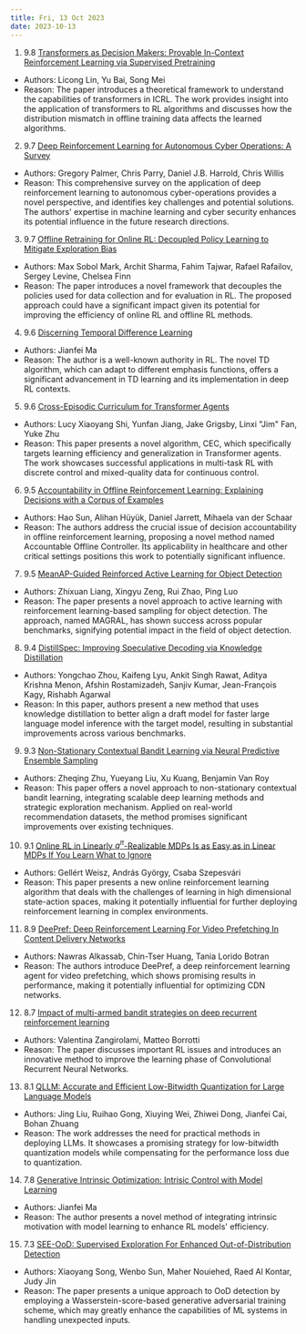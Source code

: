 ```yaml
---
title: Fri, 13 Oct 2023
date: 2023-10-13
---
```

1. 9.8 [Transformers as Decision Makers: Provable In-Context Reinforcement Learning via Supervised Pretraining](https://arxiv.org/abs/2310.08566)
* Authors: Licong Lin, Yu Bai, Song Mei
* Reason: The paper introduces a theoretical framework to understand the capabilities of transformers in ICRL. The work provides insight into the application of transformers to RL algorithms and discusses how the distribution mismatch in offline training data affects the learned algorithms.

2. 9.7 [Deep Reinforcement Learning for Autonomous Cyber Operations: A Survey](https://arxiv.org/abs/2310.07745)
* Authors: Gregory Palmer, Chris Parry, Daniel J.B. Harrold, Chris Willis
* Reason: This comprehensive survey on the application of deep reinforcement learning to autonomous cyber-operations provides a novel perspective, and identifies key challenges and potential solutions. The authors' expertise in machine learning and cyber security enhances its potential influence in the future research directions.

3. 9.7 [Offline Retraining for Online RL: Decoupled Policy Learning to Mitigate Exploration Bias](https://arxiv.org/abs/2310.08558)
* Authors: Max Sobol Mark, Archit Sharma, Fahim Tajwar, Rafael Rafailov, Sergey Levine, Chelsea Finn
* Reason: The paper introduces a novel framework that decouples the policies used for data collection and for evaluation in RL. The proposed approach could have a significant impact given its potential for improving the efficiency of online RL and offline RL methods.

4. 9.6 [Discerning Temporal Difference Learning](https://arxiv.org/abs/2310.08091)
* Authors: Jianfei Ma
* Reason: The author is a well-known authority in RL. The novel TD algorithm, which can adapt to different emphasis functions, offers a significant advancement in TD learning and its implementation in deep RL contexts.

5. 9.6 [Cross-Episodic Curriculum for Transformer Agents](https://arxiv.org/abs/2310.08549)
* Authors: Lucy Xiaoyang Shi, Yunfan Jiang, Jake Grigsby, Linxi "Jim" Fan, Yuke Zhu
* Reason: This paper presents a novel algorithm, CEC, which specifically targets learning efficiency and generalization in Transformer agents. The work showcases successful applications in multi-task RL with discrete control and mixed-quality data for continuous control.

6. 9.5 [Accountability in Offline Reinforcement Learning: Explaining Decisions with a Corpus of Examples](https://arxiv.org/abs/2310.07747)
* Authors: Hao Sun, Alihan Hüyük, Daniel Jarrett, Mihaela van der Schaar
* Reason: The authors address the crucial issue of decision accountability in offline reinforcement learning, proposing a novel method named Accountable Offline Controller. Its applicability in healthcare and other critical settings positions this work to potentially significant influence.

7. 9.5 [MeanAP-Guided Reinforced Active Learning for Object Detection](https://arxiv.org/abs/2310.08387)
* Authors: Zhixuan Liang, Xingyu Zeng, Rui Zhao, Ping Luo
* Reason: The paper presents a novel approach to active learning with reinforcement learning-based sampling for object detection. The approach, named MAGRAL, has shown success across popular benchmarks, signifying potential impact in the field of object detection.

8. 9.4 [DistillSpec: Improving Speculative Decoding via Knowledge Distillation](https://arxiv.org/abs/2310.08461)
* Authors: Yongchao Zhou, Kaifeng Lyu, Ankit Singh Rawat, Aditya Krishna Menon, Afshin Rostamizadeh, Sanjiv Kumar, Jean-François Kagy, Rishabh Agarwal
* Reason: In this paper, authors present a new method that uses knowledge distillation to better align a draft model for faster large language model inference with the target model, resulting in substantial improvements across various benchmarks.

9. 9.3 [Non-Stationary Contextual Bandit Learning via Neural Predictive Ensemble Sampling](https://arxiv.org/abs/2310.07786)
* Authors: Zheqing Zhu, Yueyang Liu, Xu Kuang, Benjamin Van Roy
* Reason: This paper offers a novel approach to non-stationary contextual bandit learning, integrating scalable deep learning methods and strategic exploration mechanism. Applied on real-world recommendation datasets, the method promises significant improvements over existing techniques.

10. 9.1 [Online RL in Linearly $q^π$-Realizable MDPs Is as Easy as in Linear MDPs If You Learn What to Ignore](https://arxiv.org/abs/2310.07811)
* Authors: Gellért Weisz, András György, Csaba Szepesvári
* Reason: This paper presents a new online reinforcement learning algorithm that deals with the challenges of learning in high dimensional state-action spaces, making it potentially influential for further deploying reinforcement learning in complex environments.

11. 8.9 [DeePref: Deep Reinforcement Learning For Video Prefetching In Content Delivery Networks](https://arxiv.org/abs/2310.07881)
* Authors: Nawras Alkassab, Chin-Tser Huang, Tania Lorido Botran
* Reason: The authors introduce DeePref, a deep reinforcement learning agent for video prefetching, which shows promising results in performance, making it potentially influential for optimizing CDN networks.

12. 8.7 [Impact of multi-armed bandit strategies on deep recurrent reinforcement learning](https://arxiv.org/abs/2310.08331)
* Authors: Valentina Zangirolami, Matteo Borrotti
* Reason: The paper discusses important RL issues and introduces an innovative method to improve the learning phase of Convolutional Recurrent Neural Networks.

13. 8.1 [QLLM: Accurate and Efficient Low-Bitwidth Quantization for Large Language Models](https://arxiv.org/abs/2310.08041)
* Authors: Jing Liu, Ruihao Gong, Xiuying Wei, Zhiwei Dong, Jianfei Cai, Bohan Zhuang
* Reason: The work addresses the need for practical methods in deploying LLMs. It showcases a promising strategy for low-bitwidth quantization models while compensating for the performance loss due to quantization.

14. 7.8 [Generative Intrinsic Optimization: Intrisic Control with Model Learning](https://arxiv.org/abs/2310.08100)
* Authors: Jianfei Ma
* Reason: The author presents a novel method of integrating intrinsic motivation with model learning to enhance RL models' efficiency.

15. 7.3 [SEE-OoD: Supervised Exploration For Enhanced Out-of-Distribution Detection](https://arxiv.org/abs/2310.08040)
* Authors: Xiaoyang Song, Wenbo Sun, Maher Nouiehed, Raed Al Kontar, Judy Jin
* Reason: The paper presents a unique approach to OoD detection by employing a Wasserstein-score-based generative adversarial training scheme, which may greatly enhance the capabilities of ML systems in handling unexpected inputs.

